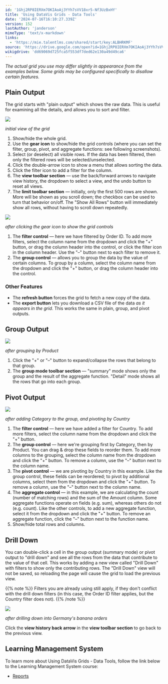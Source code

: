 ```yaml
---
id: '1Ghj2RP8IERXm7OKIAoAj3YYh7sVV18xr5-Nf3UzBxHY'
title: 'Using DataVis Grids - Data Tools'
date: '2024-07-16T16:10:27.339Z'
version: 152
lastAuthor: 'janderson'
mimeType: 'text/x-markdown'
links:
  - 'https://mie.talentlms.com/shared/start/key:ALBHRKMF'
source: 'https://drive.google.com/open?id=1Ghj2RP8IERXm7OKIAoAj3YYh7sVV18xr5-Nf3UzBxHY'
wikigdrive: 'dd69069d725fca5f553df7ded62e130a49d49ca6'
---
```

*The actual grid you use may differ slightly in appearance from the examples below. Some grids may be configured specifically to disallow certain features.*

## Plain Output

The grid starts with "plain output" which shows the raw data. This is useful for examining all the details, and allows you to sort and filter.

![](../using-datavis-grids-data-tools.assets/05c43f905aecde83975b4bd12adc7d92.png)

*initial view of the grid*

1. Show/hide the whole grid.
2. Use the <strong>gear icon</strong> to show/hide the grid controls (where you can set the filter, group, pivot, and aggregate functions: see following screenshots).
3. Select (or deselect) all visible rows. If the data has been filtered, then only the filtered rows will be selected/unselected.
4. Click the double-arrow icon to show a menu that allows sorting the data.
5. Click the filter icon to add a filter for the column.
6. The <strong>view toolbar section</strong> — use the back/forward arrows to navigate view history, the dropdown to select a view, and the undo button to reset all views.
7. The <strong>limit toolbar section</strong> — initially, only the first 500 rows are shown. More will be shown as you scroll down; the checkbox can be used to turn that behavior on/off. The "Show All Rows" button will immediately show all rows, without having to scroll down repeatedly.

![](../using-datavis-grids-data-tools.assets/9b7ec4290cb1e8a4ee5cc6eafa8bb7ee.png)

*after clicking the gear icon to show the grid controls*

1. The <strong>filter control</strong> — here we have filtered by Order ID. To add more filters, select the column name from the dropdown and click the "+" button, or drag the column header into the control, or click the filter icon in the column header. Use the "–" button next to each filter to remove it.
2. The <strong>group control</strong> — allows you to group the data by the value of certain columns. To group by a column, select the column name from the dropdown and click the "+" button, or drag the column header into the control.

### Other Features

* The <strong>refresh button</strong> forces the grid to fetch a new copy of the data.
* The <strong>export button</strong> lets you download a CSV file of the data <em>as it appears in the grid</em>. This works the same in plain, group, and pivot outputs.

## Group Output

![](../using-datavis-grids-data-tools.assets/0213863c2425a3b6cda34eb0ff097810.png)

*after grouping by Product*

1. Click the "+" or "–" button to expand/collapse the rows that belong to that group.
2. The <strong>group mode toolbar section</strong> — "summary" mode shows only the group and the result of the aggregate function. "Detail" mode shows all the rows that go into each group.

## Pivot Output

![](../using-datavis-grids-data-tools.assets/50e1c664967399bbc1836dda8d3f7ff6.png)

*after adding Category to the group, and pivoting by Country*

1. The <strong>filter control</strong> — here we have added a filter for Country. To add more filters, select the column name from the dropdown and click the "+" button.
2. The <strong>group control</strong> — here we're grouping first by Category, then by Product. You can drag & drop these fields to reorder them. To add more columns to the grouping, select the column name from the dropdown and click the "+" button. To remove a column, use the "–" button next to the column name.
3. The <strong>pivot control</strong> — we are pivoting by Country in this example. Like the group control, these fields can be reordered; to pivot by additional columns, select them from the dropdown and click the "+" button. To remove a column, use the "–" button next to the column name.
4. The <strong>aggregate control</strong> — in this example, we are calculating the count (number of matching rows) and the sum of the Amount column. Some aggregate functions operate on fields (e.g. sum), whereas others do not (e.g. count). Like the other controls, to add a new aggregate function, select it from the dropdown and click the "+" button. To remove an aggregate function, click the "–" button next to the function name.
5. Show/hide total rows and columns.

## Drill Down

You can double-click a cell in the group output (summary mode) or pivot output to "drill down" and see all the rows from the data that contribute to the value of that cell. This works by adding a new view called "Drill Down" with filters to show only the contributing rows. The "Drill Down" view will not be saved, so reloading the page will cause the grid to load the previous view.

{{% note %}}
Filters you are already using still apply, if they don't conflict with the drill down filters (in this case, the Order ID filter applies, but the Country filter does not).
{{% /note %}}

![](../using-datavis-grids-data-tools.assets/0b70be7a43eb324a7701cc7f418b6fb9.png)

*after drilling down into Germany's banana orders*

Click the **view history back arrow** in the **view toolbar section** to go back to the previous view.

## Learning Management System

To learn more about Using DataVis Grids - Data Tools, follow the link below to the Learning Management System course:

* [Reports](https://mie.talentlms.com/shared/start/key:ALBHRKMF)
